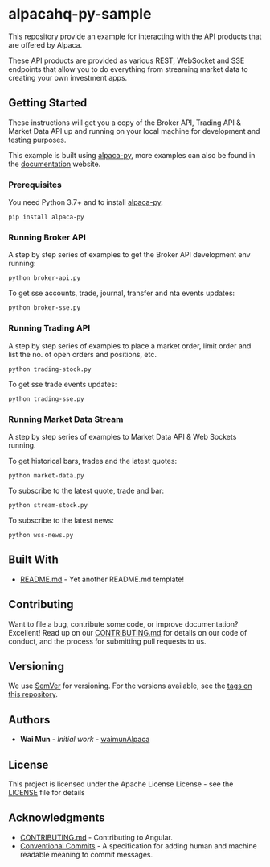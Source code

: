 # alpacahq-py-sample

This repository provide an example for interacting with the API products that are offered by Alpaca. 

These API products are provided as various REST, WebSocket and SSE endpoints that allow you to do everything from streaming market data to creating your own investment apps.

## Getting Started

These instructions will get you a copy of the Broker API, Trading API & Market Data API up and running on your local machine for development and testing purposes. 

This example is built using [alpaca-py](https://github.com/alpacahq/alpaca-py), more examples can also be found in the [documentation](https://alpaca.markets/docs/python-sdk/index.html) website.

### Prerequisites

You need Python 3.7+ and to install [alpaca-py](https://github.com/alpacahq/alpaca-py).

```
pip install alpaca-py
```

### Running Broker API

A step by step series of examples to get the Broker API  development env running:

```
python broker-api.py
```

To get sse accounts, trade, journal, transfer and nta events updates:

```
python broker-sse.py
```

### Running Trading API

A step by step series of examples to place a market order, limit order and list the no. of open orders and positions, etc. 

```
python trading-stock.py
```

To get sse trade events updates:

```
python trading-sse.py
```

### Running Market Data Stream

A step by step series of examples to Market Data API & Web Sockets running.

To get historical bars, trades and the latest quotes:

```
python market-data.py
```

To subscribe to the latest quote, trade and bar:

```
python stream-stock.py
```

To subscribe to the latest news:

```
python wss-news.py
```

## Built With

* [README.md](https://github.com/waimunAlpaca/README.md) - Yet another README.md template! 

## Contributing

Want to file a bug, contribute some code, or improve documentation? Excellent! Read up on our [CONTRIBUTING.md](https://github.com/angular/angular/blob/master/CONTRIBUTING.md) for details on our code of conduct, and the process for submitting pull requests to us.

## Versioning

We use [SemVer](http://semver.org/) for versioning. For the versions available, see the [tags on this repository](https://github.com/your/project/tags). 

## Authors

* **Wai Mun** - *Initial work* - [waimunAlpaca](https://github.com/waimunAlpaca)

## License

This project is licensed under the Apache License License - see the [LICENSE](LICENSE) file for details

## Acknowledgments

* [CONTRIBUTING.md](https://github.com/angular/angular/blob/master/CONTRIBUTING.md) - Contributing to Angular.
* [Conventional Commits](https://www.conventionalcommits.org/) - A specification for adding human and machine readable meaning to commit messages.